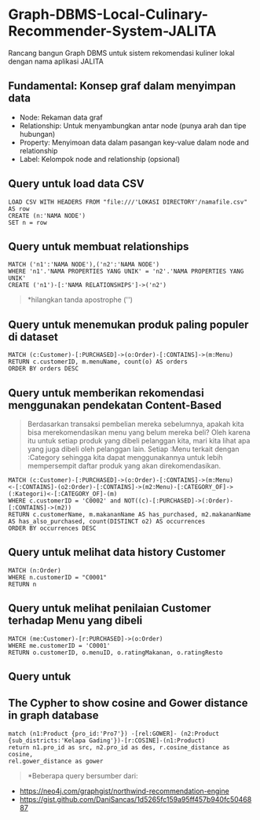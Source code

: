 # Graph-DBMS-Local-Culinary-Recommender-System-JALITA
Rancang bangun Graph DBMS untuk sistem rekomendasi kuliner lokal dengan nama aplikasi JALITA

## Fundamental: Konsep graf dalam menyimpan data

- Node: Rekaman data graf
- Relationship: Untuk menyambungkan antar node (punya arah dan tipe hubungan)
- Property: Menyimoan data dalam pasangan key-value dalam node and relationship
- Label: Kelompok node and relationship (opsional)

## Query untuk load data CSV
```
LOAD CSV WITH HEADERS FROM "file:///'LOKASI DIRECTORY'/namafile.csv" AS row
CREATE (n:'NAMA NODE')
SET n = row
```

## Query untuk membuat relationships
```
MATCH ('n1':'NAMA NODE'),('n2':'NAMA NODE')
WHERE 'n1'.'NAMA PROPERTIES YANG UNIK' = 'n2'.'NAMA PROPERTIES YANG UNIK'
CREATE ('n1')-[:'NAMA RELATIONSHIPS']->('n2')
```
> *hilangkan tanda apostrophe ('')

## Query untuk menemukan produk paling populer di dataset
```
MATCH (c:Customer)-[:PURCHASED]->(o:Order)-[:CONTAINS]->(m:Menu)
RETURN c.customerID, m.menuName, count(o) AS orders
ORDER BY orders DESC
```

## Query untuk memberikan rekomendasi menggunakan pendekatan Content-Based
> Berdasarkan transaksi pembelian mereka sebelumnya, apakah kita bisa merekomendasikan menu yang belum mereka beli? Oleh karena itu untuk setiap produk yang dibeli pelanggan kita, mari kita lihat apa yang juga dibeli oleh pelanggan lain. Setiap :Menu terkait dengan :Category sehingga kita dapat menggunakannya untuk lebih mempersempit daftar produk yang akan direkomendasikan.

```
MATCH (c:Customer)-[:PURCHASED]->(o:Order)-[:CONTAINS]->(m:Menu)
<-[:CONTAINS]-(o2:Order)-[:CONTAINS]->(m2:Menu)-[:CATEGORY_OF]->(:Kategori)<-[:CATEGORY_OF]-(m)
WHERE c.customerID = 'C0002' and NOT((c)-[:PURCHASED]->(:Order)-[:CONTAINS]->(m2))
RETURN c.customerName, m.makananName AS has_purchased, m2.makananName AS has_also_purchased, count(DISTINCT o2) AS occurrences
ORDER BY occurrences DESC
```

## Query untuk melihat data history Customer
```
MATCH (n:Order) 
WHERE n.customerID = "C0001" 
RETURN n
```

## Query untuk melihat penilaian Customer terhadap Menu yang dibeli
```
MATCH (me:Customer)-[r:PURCHASED]->(o:Order)
WHERE me.customerID = 'C0001'
RETURN o.customerID, o.menuID, o.ratingMakanan, o.ratingResto
```

## Query untuk 

## The Cypher to show cosine and Gower distance in graph database
```
match (n1:Product {pro_id:'Pro7'}) -[rel:GOWER]- (n2:Product 
{sub_districts:'Kelapa Gading'})-[r:COSINE]-(n1:Product)
return n1.pro_id as src, n2.pro_id as des, r.cosine_distance as cosine, 
rel.gower_distance as gower
```

> *Beberapa query bersumber dari: 
- https://neo4j.com/graphgist/northwind-recommendation-engine
- https://gist.github.com/DaniSancas/1d5265fc159a95ff457b940fc5046887
